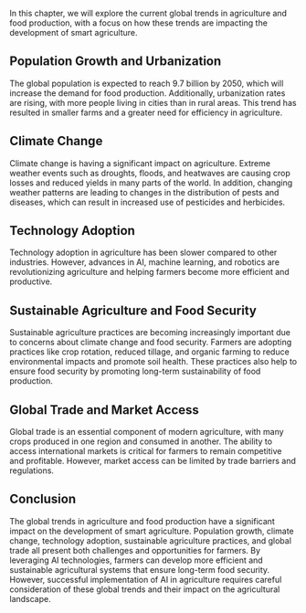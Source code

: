 
In this chapter, we will explore the current global trends in agriculture and food production, with a focus on how these trends are impacting the development of smart agriculture.

Population Growth and Urbanization
----------------------------------

The global population is expected to reach 9.7 billion by 2050, which will increase the demand for food production. Additionally, urbanization rates are rising, with more people living in cities than in rural areas. This trend has resulted in smaller farms and a greater need for efficiency in agriculture.

Climate Change
--------------

Climate change is having a significant impact on agriculture. Extreme weather events such as droughts, floods, and heatwaves are causing crop losses and reduced yields in many parts of the world. In addition, changing weather patterns are leading to changes in the distribution of pests and diseases, which can result in increased use of pesticides and herbicides.

Technology Adoption
-------------------

Technology adoption in agriculture has been slower compared to other industries. However, advances in AI, machine learning, and robotics are revolutionizing agriculture and helping farmers become more efficient and productive.

Sustainable Agriculture and Food Security
-----------------------------------------

Sustainable agriculture practices are becoming increasingly important due to concerns about climate change and food security. Farmers are adopting practices like crop rotation, reduced tillage, and organic farming to reduce environmental impacts and promote soil health. These practices also help to ensure food security by promoting long-term sustainability of food production.

Global Trade and Market Access
------------------------------

Global trade is an essential component of modern agriculture, with many crops produced in one region and consumed in another. The ability to access international markets is critical for farmers to remain competitive and profitable. However, market access can be limited by trade barriers and regulations.

Conclusion
----------

The global trends in agriculture and food production have a significant impact on the development of smart agriculture. Population growth, climate change, technology adoption, sustainable agriculture practices, and global trade all present both challenges and opportunities for farmers. By leveraging AI technologies, farmers can develop more efficient and sustainable agricultural systems that ensure long-term food security. However, successful implementation of AI in agriculture requires careful consideration of these global trends and their impact on the agricultural landscape.
